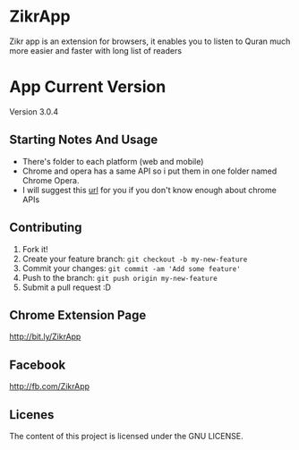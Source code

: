 # ZikrApp 

Zikr app is an extension for browsers, it enables you to listen to Quran much more easier and faster with long list of readers

# App Current Version 

Version 3.0.4

## Starting Notes And Usage

- There's folder to each platform (web and mobile)
- Chrome and opera has a same API so i put them in one folder named Chrome Opera.
- I will suggest this [url](https://developer.chrome.com/extensions/getstarted) for you if you don't know enough about chrome APIs

## Contributing
1. Fork it!
2. Create your feature branch: `git checkout -b my-new-feature`
3. Commit your changes: `git commit -am 'Add some feature'`
4. Push to the branch: `git push origin my-new-feature`
5. Submit a pull request :D

## Chrome Extension Page

http://bit.ly/ZikrApp

## Facebook 

http://fb.com/ZikrApp

## Licenes

The content of this project is licensed under the GNU LICENSE.
